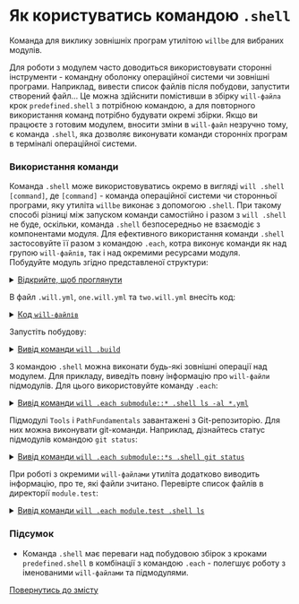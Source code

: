 # Як користуватись командою `.shell`

Команда для виклику зовнішніх програм утилітою `willbe` для вибраних модулів.

Для роботи з модулем часто доводиться використовувати сторонні інструменти - командну оболонку операційної системи чи зовнішні програми. Наприклад, вивести список файлів після побудови, запустити створений файл... Це можна здійснити помістивши в збірку `will-файла` крок `predefined.shell` з потрібною командою, а для повторного використання команд потрібно будувати окремі збірки. Якщо ви працюєте з готовим модулем, вносити зміни в `will-файл` незручно тому, є команда `.shell`, яка дозволяє виконувати команди сторонніх програм в терміналі операційної системи.  

### Використання команди
Команда `.shell` може використовуватись окремо в вигляді `will .shell [command]`, де `[command]` - команда операційної системи чи сторонньої програми, яку утиліта `willbe` виконає з допомогою `.shell`. При такому способі різниці між запуском команди самостійно і разом з `will .shell` не буде, оскільки, команда `.shell` безпосередньо не взаємодіє з компонентами модуля. Для ефективного використання команди `.shell` застосовуйте її разом з командою `.each`, котра виконує команди як над групою `will-файлів`, так і над окремими ресурсами модуля.  
Побудуйте модуль згідно представленої структури:  

<details>
  <summary><u>Відкрийте, щоб проглянути</u></summary>

```
shellCommand
    ├── module.test
    │        ├── one.will.yml
    │        └── two.will.yml
    │
    └── .will.yml       

```

</details>

В файл `.will.yml`, `one.will.yml` та `two.will.yml` внесіть код:

<details>
  <summary><u>Код <code>will-файлів</code></u></summary>
    <p>Код <code>.will.yml</code></p>

```yaml
about :

  name : shellCommand
  description : "To use .shell command"
  version : 0.0.1

submodule :

  Tools : git+https:///github.com/Wandalen/wTools.git/out/wTools#master
  PathFundamentals : git+https:///github.com/Wandalen/wPathFundamentals.git/out/wPathFundamentals#master
  One : module.test/one

build :

  download :
    criterion :
      default : 1
    steps :
      - submodules.download

```

<p>Код <code>one.will.yml</code> і <code>two.will.yml</code></p>

```yaml
about :

  name : noWorkedFile
  description : "Only example of will-file"

```

</details>

Запустіть побудову:

<details>
  <summary><u>Вивід команди <code>will .build</code></u></summary>

```
[user@user ~]$ will .build
...
  Building module::shellCommand / build::download
     . Read : /path_to_file/.module/Tools/out/wTools.out.will.yml
     + module::Tools version master was downloaded in 12.011s
     . Read : /path_to_file/.module/PathFundamentals/out/wPathFundamentals.out.will.yml
     + module::PathFundamentals version master was downloaded in 4.239s
   + 2/4 submodule(s) of module::shellCommand were downloaded in 16.262s
  Built module::shellCommand / build::download in 16.313s

```

<p>Модуль після побудови</p>

```
shellCommand
    ├── .module
    │      ├── Tools
    │      └── PathFundamentals
    ├── module.test
    │        ├── one.will.yml
    │        └── two.will.yml
    │
    └── .will.yml       

```

</details>

З командою `.shell` можна виконати будь-які зовнішні операції над модулем. Для прикладу, виведіть повну інформацію про `will-файли` підмодулів. Для цього використовуйте команду `.each`:  

<details>
  <summary><u>Вивід команди <code>will .each submodule::* .shell ls -al *.yml</code></u></summary>

```
[user@user ~]$ will .each submodule::* .shell ls -al *.yml
...
Module at /path_to_file/.module/Tools/out/wTools.out.will.yml
 > ls -al *.yml
-rw-r--r-- 1 user user 7526 Апр  3 10:00 wTools.out.will.yml

Module at /path_to_file/.module/PathFundamentals/out/wPathFundamentals.out.will.yml
 > ls -al *.yml
-rw-r--r-- 1 user user 5970 Апр  3 10:00 wPathFundamentals.out.will.yml

Module at /path_to_file/module.test/one.will.yml
 > ls -al *.yml
-rw-r--r-- 1 user user 88 Апр  3 09:29 one.will.yml
-rw-r--r-- 1 user user 88 Апр  3 09:29 two.will.yml

```

<p>Модуль</p>

```
shellCommand
    ├── .module
    │      ├── Tools
    │      └── PathFundamentals
    ├── module.test
    │        ├── one.will.yml
    │        └── two.will.yml
    │
    └── .will.yml       

```

</details>

Підмодулі `Tools` i `PathFundamentals` завантажені з Git-репозиторію. Для них можна виконувати git-команди. Наприклад, дізнайтесь статус підмодулів командою `git status`:

<details>
  <summary><u>Вивід команди <code>will .each submodule::*s .shell git status</code></u></summary>

```
[user@user ~]$ will .each submodule::*s .shell git status
...
Module at /path_to_file/.module/Tools/out/wTools.out.will.yml
 > git status
На ветке master
Ваша ветка обновлена в соответствии с «origin/master».
нечего коммитить, нет изменений в рабочем каталоге

Module at /path_to_file/.module/PathFundamentals/out/wPathFundamentals.out.will.yml
 > git status
На ветке master
Ваша ветка обновлена в соответствии с «origin/master».
нечего коммитить, нет изменений в рабочем каталоге

```

<p>Модуль</p>

```
shellCommand
    ├── .module
    │      ├── Tools
    │      └── PathFundamentals
    ├── module.test
    │        ├── one.will.yml
    │        └── two.will.yml
    │
    └── .will.yml       

```

</details>

При роботі з окремими `will-файлами` утиліта додатково виводить інформацію, про те, які файли зчитано. Перевірте список файлів в директорії `module.test`:  

<details>
  <summary><u>Вивід команди <code>will .each module.test .shell ls</code></u></summary>

```
[user@user ~]$ will .each module.test .shell ls
...
Module at /path_to_file/module.test/one.will.yml
 . Read : /path_to_file/module.test/one.will.yml
 . Read 1 will-files in 0.344s

 > ls
one.will.yml
two.will.yml

Module at /path_to_file/module.test/two.will.yml
 . Read : /path_to_file/module.test/two.will.yml
 . Read 1 will-files in 0.265s

 > ls
one.will.yml
two.will.yml


```

<p>Модуль</p>

```
shellCommand
    ├── .module
    │      ├── Tools
    │      └── PathFundamentals
    ├── module.test
    │        ├── one.will.yml
    │        └── two.will.yml
    │
    └── .will.yml       

```

</details>

### Підсумок  
- Команда `.shell` має переваги над побудовою збірок з кроками `predefined.shell` в комбінації з командою `.each` - полегшує роботу з іменованими `will-файлами` та підмодулями.

[Повернутись до змісту](../README.md#tutorials)
